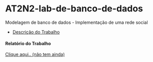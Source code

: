 # AT2N2-lab-de-banco-de-dados

Modelagem de banco de dados - Implementação de uma rede social

- [Descrição do Trabalho](https://github.com/rafaelsilva21/AT2N2-lab-de-banco-de-dados/blob/317940b343000524415179eafd2770b88d7c2f48/Atividade%20em%20grupo%20-%20AT2_N2.pdf)

#### Relatório do Trabalho
[Clique aqui.. (não tem ainda)]()
